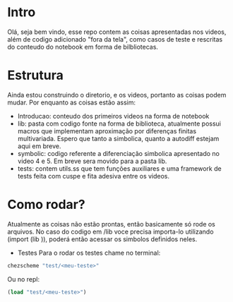 # Intro
Olá, seja bem vindo, esse repo contem as coisas apresentadas nos videos, além de
codigo adicionado "fora da tela", como casos de teste e rescritas do conteudo do
notebook em forma de bilbliotecas.

# Estrutura
Ainda estou construindo o diretorio, e os videos, portanto as coisas podem
mudar. Por enquanto as coisas estão assim:
- Introducao: conteudo dos primeiros videos na forma de notebook
- lib: pasta com codigo fonte na forma de biblioteca, atualmente possui macros
  que implementam aproximação por diferenças finitas multivariada. Espero que
  tanto a simbolica, quanto a autodiff estejam aqui em breve.
- symbolic: codigo referente a diferenciação simbolica apresentado no video 4
 e 5.  Em breve sera movido para a pasta lib. 
- tests: contem utils.ss que tem funções auxiliares e uma framework de tests
  feita com cuspe e fita adesiva entre os videos.

# Como rodar?
Atualmente as coisas não estão prontas, então basicamente só rode os arquivos.
No caso do codigo em /lib voce precisa importa-lo utilizando (import (lib
<nome-da-lib>)), poderá então acessar os simbolos definidos neles.

* Testes
Para o rodar os testes chame no terminal:
``` bash
chezscheme "test/<meu-teste>"
```
Ou no repl:
``` scheme
(load "test/<meu-teste>")
```
